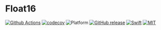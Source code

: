 # Float16

[![Github Actions](https://github.com/SusanDoggie/Float16/workflows/Builder/badge.svg)](https://github.com/SusanDoggie/Float16/actions)
[![codecov](https://codecov.io/gh/SusanDoggie/Float16/branch/master/graph/badge.svg)](https://codecov.io/gh/SusanDoggie/Float16)
![Platform](https://img.shields.io/badge/platform-macOS%20%7C%20iOS%20%7C%20Linux-lightgrey.svg?style=flat)
[![GitHub release](https://img.shields.io/github/release/SusanDoggie/Float16.svg)](https://github.com/SusanDoggie/Float16/releases)
[![Swift](https://img.shields.io/badge/swift-5.1-orange.svg?style=flat)](https://swift.org)
[![MIT](https://img.shields.io/badge/license-MIT-blue.svg?style=flat)](LICENSE)
